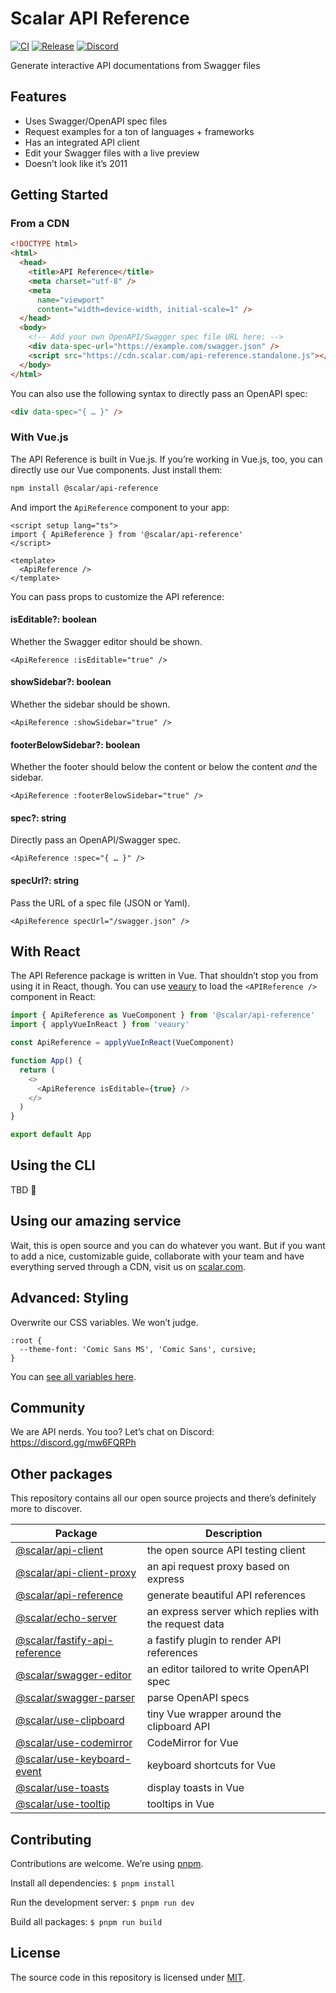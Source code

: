 # Scalar API Reference

[![CI](https://github.com/a-numbered-company/api-reference/actions/workflows/ci.yml/badge.svg)](https://github.com/a-numbered-company/api-reference/actions/workflows/ci.yml)
[![Release](https://github.com/a-numbered-company/api-reference/actions/workflows/release.yml/badge.svg)](https://github.com/a-numbered-company/api-reference/actions/workflows/release.yml)
[![Discord](https://img.shields.io/discord/1135330207960678410?style=flat&color=5865F2)](https://discord.gg/mw6FQRPh)

Generate interactive API documentations from Swagger files

## Features

- Uses Swagger/OpenAPI spec files
- Request examples for a ton of languages + frameworks
- Has an integrated API client
- Edit your Swagger files with a live preview
- Doesn’t look like it’s 2011

## Getting Started

### From a CDN

```html
<!DOCTYPE html>
<html>
  <head>
    <title>API Reference</title>
    <meta charset="utf-8" />
    <meta
      name="viewport"
      content="width=device-width, initial-scale=1" />
  </head>
  <body>
    <!-- Add your own OpenAPI/Swagger spec file URL here: -->
    <div data-spec-url="https://example.com/swagger.json" />
    <script src="https://cdn.scalar.com/api-reference.standalone.js"></script>
  </body>
</html>
```

You can also use the following syntax to directly pass an OpenAPI spec:

```html
<div data-spec="{ … }" />
```

### With Vue.js

The API Reference is built in Vue.js. If you’re working in Vue.js, too, you can directly use our Vue components. Just install them:

```bash
npm install @scalar/api-reference
```

And import the `ApiReference` component to your app:

```vue
<script setup lang="ts">
import { ApiReference } from '@scalar/api-reference'
</script>

<template>
  <ApiReference />
</template>
```

You can pass props to customize the API reference:

#### isEditable?: boolean

Whether the Swagger editor should be shown.

```vue
<ApiReference :isEditable="true" />
```

#### showSidebar?: boolean

Whether the sidebar should be shown.

```vue
<ApiReference :showSidebar="true" />
```

#### footerBelowSidebar?: boolean

Whether the footer should below the content or below the content _and_ the sidebar.

```vue
<ApiReference :footerBelowSidebar="true" />
```

#### spec?: string

Directly pass an OpenAPI/Swagger spec.

```vue
<ApiReference :spec="{ … }" />
```

#### specUrl?: string

Pass the URL of a spec file (JSON or Yaml).

```vue
<ApiReference specUrl="/swagger.json" />
```

## With React

The API Reference package is written in Vue. That shouldn’t stop you from using it in React, though. You can use [veaury](https://github.com/devilwjp/veaury) to load the `<APIReference />` component in React:

```ts
import { ApiReference as VueComponent } from '@scalar/api-reference'
import { applyVueInReact } from 'veaury'

const ApiReference = applyVueInReact(VueComponent)

function App() {
  return (
    <>
      <ApiReference isEditable={true} />
    </>
  )
}

export default App
```

## Using the CLI

TBD 👀

## Using our amazing service

Wait, this is open source and you can do whatever you want. But if you want to add a nice, customizable guide, collaborate with your team and have everything served through a CDN, visit us on [scalar.com](https://scalar.com).

## Advanced: Styling

Overwrite our CSS variables. We won’t judge.

```
:root {
  --theme-font: 'Comic Sans MS', 'Comic Sans', cursive;
}
```

You can [see all variables here](https://github.com/scalar/api-reference/blob/main/packages/default-theme/src/theme.css).

## Community

We are API nerds. You too? Let’s chat on Discord: https://discord.gg/mw6FQRPh

## Other packages

This repository contains all our open source projects and there’s definitely more to discover.

| Package                                                                                                    | Description                                           |
| ---------------------------------------------------------------------------------------------------------- | ----------------------------------------------------- |
| [@scalar/api-client](https://github.com/scalar/scalar/tree/main/packages/api-client)                       | the open source API testing client                    |
| [@scalar/api-client-proxy](https://github.com/scalar/scalar/tree/main/packages/api-client-proxy)           | an api request proxy based on express                 |
| [@scalar/api-reference](https://github.com/scalar/scalar/tree/main/packages/api-reference)                 | generate beautiful API references                     |
| [@scalar/echo-server](https://github.com/scalar/scalar/tree/main/packages/echo-server)                     | an express server which replies with the request data |
| [@scalar/fastify-api-reference](https://github.com/scalar/scalar/tree/main/packages/fastify-api-reference) | a fastify plugin to render API references             |
| [@scalar/swagger-editor](https://github.com/scalar/scalar/tree/main/packages/swagger-editor)               | an editor tailored to write OpenAPI spec              |
| [@scalar/swagger-parser](https://github.com/scalar/scalar/tree/main/packages/swagger-parser)               | parse OpenAPI specs                                   |
| [@scalar/use-clipboard](https://github.com/scalar/scalar/tree/main/packages/use-clipboard)                 | tiny Vue wrapper around the clipboard API             |
| [@scalar/use-codemirror](https://github.com/scalar/scalar/tree/main/packages/use-codemirror)               | CodeMirror for Vue                                    |
| [@scalar/use-keyboard-event](https://github.com/scalar/scalar/tree/main/packages/use-keyboard-event)       | keyboard shortcuts for Vue                            |
| [@scalar/use-toasts](https://github.com/scalar/scalar/tree/main/packages/use-toasts)                       | display toasts in Vue                                 |
| [@scalar/use-tooltip](https://github.com/scalar/scalar/tree/main/packages/use-tooltip)                     | tooltips in Vue                                       |

## Contributing

Contributions are welcome. We’re using [pnpm](https://pnpm.io/).

Install all dependencies:
`$ pnpm install`

Run the development server:
`$ pnpm run dev`

Build all packages:
`$ pnpm run build`

## License

The source code in this repository is licensed under [MIT](https://github.com/scalar/api-reference/blob/main/LICENSE).
